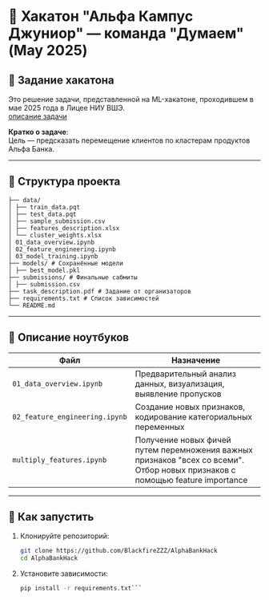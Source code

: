 # 🧠 Хакатон "Альфа Кампус Джуниор" — команда "Думаем" (May 2025)

## 📄 Задание хакатона

Это решение задачи, представленной на ML-хакатоне, проходившем в мае 2025 года в Лицее НИУ ВШЭ.  
[описание задачи](./task_description.pdf)

**Кратко о задаче**:  
Цель — предсказать перемещение клиентов по кластерам продуктов Альфа Банка.

---

## 📁 Структура проекта
```
├── data/
│ ├── train_data.pqt
│ ├── test_data.pqt
│ ├── sample_submission.csv
│ ├── features_description.xlsx
│ └── cluster_weights.xlsx
│ 01_data_overview.ipynb
│ 02_feature_engineering.ipynb
│ 03_model_training.ipynb
├── models/ # Сохранённые модели
│ ├── best_model.pkl
├── submissions/ # Финальные сабмиты
│ ├── submission.csv
├── task_description.pdf # Задание от организаторов
├── requirements.txt # Список зависимостей
└── README.md
```

---

## 📓 Описание ноутбуков

| Файл                           | Назначение                                                                                                      |
|--------------------------------|-----------------------------------------------------------------------------------------------------------------|
| `01_data_overview.ipynb`       | Предварительный анализ данных, визуализация, выявление пропусков                                                |
| `02_feature_engineering.ipynb` | Создание новых признаков, кодирование категориальных переменных                                                 |
| `multiply_features.ipynb`      | Получение новых фичей путем перемножения важных признаков "всех со всеми". Отбор новых признаков с помощью feature importance |

---

## 🚀 Как запустить

1. Клонируйте репозиторий:
   ```bash
   git clone https://github.com/BlackfireZZZ/AlphaBankHack
   cd AlphaBankHack
2. Установите зависимости:
   ```bash 
   pip install -r requirements.txt```
